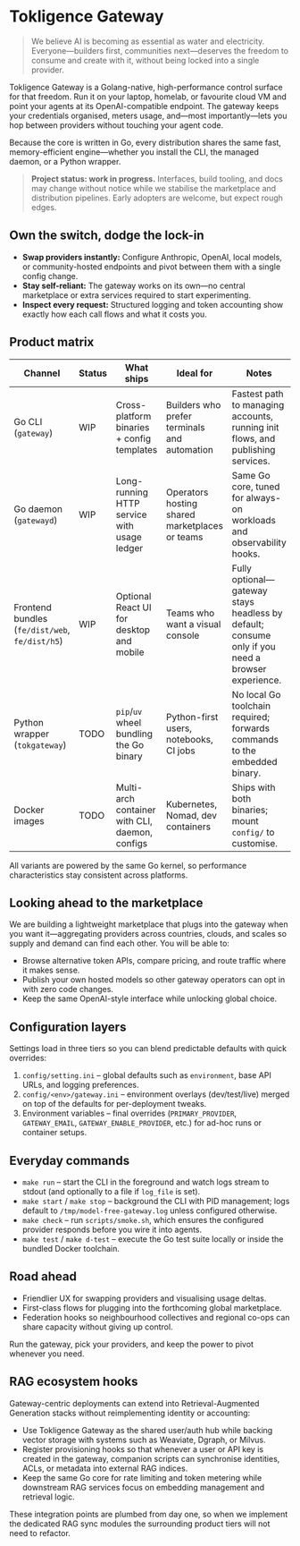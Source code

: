# Tokligence Gateway

> We believe AI is becoming as essential as water and electricity. Everyone—builders first, communities next—deserves the freedom to consume and create with it, without being locked into a single provider.

Tokligence Gateway is a Golang-native, high-performance control surface for that freedom. Run it on your laptop, homelab, or favourite cloud VM and point your agents at its OpenAI-compatible endpoint. The gateway keeps your credentials organised, meters usage, and—most importantly—lets you hop between providers without touching your agent code.

Because the core is written in Go, every distribution shares the same fast, memory-efficient engine—whether you install the CLI, the managed daemon, or a Python wrapper.

> **Project status: work in progress.** Interfaces, build tooling, and docs may change without notice while we stabilise the marketplace and distribution pipelines. Early adopters are welcome, but expect rough edges.

## Own the switch, dodge the lock-in

- **Swap providers instantly:** Configure Anthropic, OpenAI, local models, or community-hosted endpoints and pivot between them with a single config change.
- **Stay self-reliant:** The gateway works on its own—no central marketplace or extra services required to start experimenting.
- **Inspect every request:** Structured logging and token accounting show exactly how each call flows and what it costs you.

## Product matrix

| Channel | Status | What ships | Ideal for | Notes |
| --- | --- | --- | --- | --- |
| Go CLI (`gateway`) | WIP | Cross-platform binaries + config templates | Builders who prefer terminals and automation | Fastest path to managing accounts, running init flows, and publishing services. |
| Go daemon (`gatewayd`) | WIP | Long-running HTTP service with usage ledger | Operators hosting shared marketplaces or teams | Same Go core, tuned for always-on workloads and observability hooks. |
| Frontend bundles (`fe/dist/web`, `fe/dist/h5`) | WIP | Optional React UI for desktop and mobile | Teams who want a visual console | Fully optional—gateway stays headless by default; consume only if you need a browser experience. |
| Python wrapper (`tokgateway`) | TODO | `pip`/`uv` wheel bundling the Go binary | Python-first users, notebooks, CI jobs | No local Go toolchain required; forwards commands to the embedded binary. |
| Docker images | TODO | Multi-arch container with CLI, daemon, configs | Kubernetes, Nomad, dev containers | Ships with both binaries; mount `config/` to customise. |

All variants are powered by the same Go kernel, so performance characteristics stay consistent across platforms.

## Looking ahead to the marketplace

We are building a lightweight marketplace that plugs into the gateway when you want it—aggregating providers across countries, clouds, and scales so supply and demand can find each other. You will be able to:

- Browse alternative token APIs, compare pricing, and route traffic where it makes sense.
- Publish your own hosted models so other gateway operators can opt in with zero code changes.
- Keep the same OpenAI-style interface while unlocking global choice.

## Configuration layers

Settings load in three tiers so you can blend predictable defaults with quick overrides:

1. `config/setting.ini` – global defaults such as `environment`, base API URLs, and logging preferences.
2. `config/<env>/gateway.ini` – environment overlays (dev/test/live) merged on top of the defaults for per-deployment tweaks.
3. Environment variables – final overrides (`PRIMARY_PROVIDER`, `GATEWAY_EMAIL`, `GATEWAY_ENABLE_PROVIDER`, etc.) for ad-hoc runs or container setups.

## Everyday commands

- `make run` – start the CLI in the foreground and watch logs stream to stdout (and optionally to a file if `log_file` is set).
- `make start` / `make stop` – background the CLI with PID management; logs default to `/tmp/model-free-gateway.log` unless configured otherwise.
- `make check` – run `scripts/smoke.sh`, which ensures the configured provider responds before you wire it into agents.
- `make test` / `make d-test` – execute the Go test suite locally or inside the bundled Docker toolchain.

## Road ahead

- Friendlier UX for swapping providers and visualising usage deltas.
- First-class flows for plugging into the forthcoming global marketplace.
- Federation hooks so neighbourhood collectives and regional co-ops can share capacity without giving up control.

Run the gateway, pick your providers, and keep the power to pivot whenever you need.

## RAG ecosystem hooks

Gateway-centric deployments can extend into Retrieval-Augmented Generation stacks without reimplementing identity or accounting:

- Use Tokligence Gateway as the shared user/auth hub while backing vector storage with systems such as Weaviate, Dgraph, or Milvus.
- Register provisioning hooks so that whenever a user or API key is created in the gateway, companion scripts can synchronise identities, ACLs, or metadata into external RAG indices.
- Keep the same Go core for rate limiting and token metering while downstream RAG services focus on embedding management and retrieval logic.

These integration points are plumbed from day one, so when we implement the dedicated RAG sync modules the surrounding product tiers will not need to refactor.
